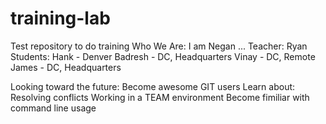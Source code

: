 # training-lab
Test repository to do training
 Who We Are: I am Negan ...
 Teacher: Ryan
 Students: Hank - Denver
           Badresh - DC, Headquarters
	   Vinay - DC, Remote
	   James - DC, Headquarters

Looking toward the future:
Become awesome GIT users
Learn about:
Resolving conflicts
Working in a TEAM environment
Become fimiliar with command line usage

